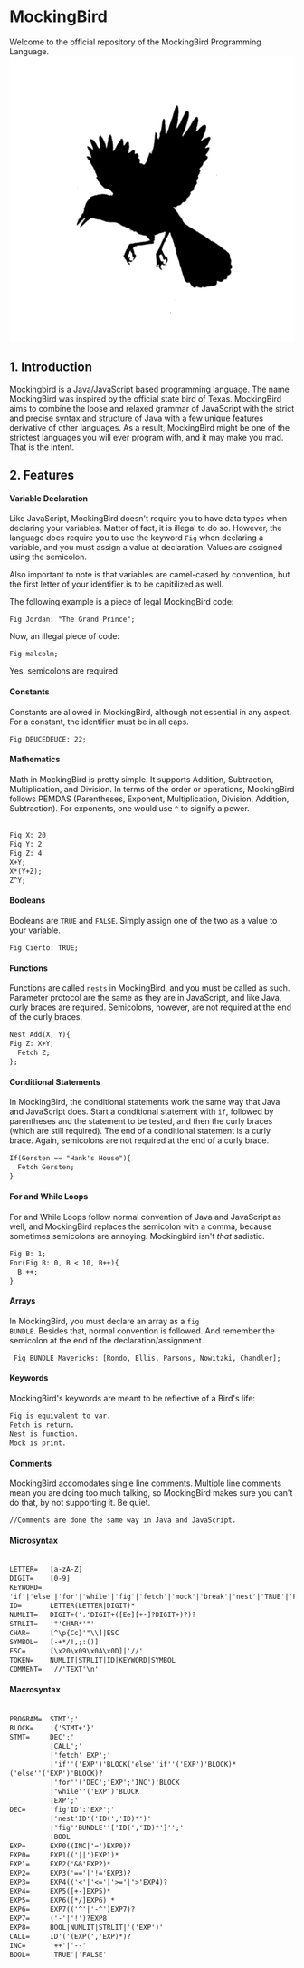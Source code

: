 # MockingBird
Welcome to the official repository of the MockingBird Programming Language.
![alt tag](https://github.com/ruizadrian/MockingBird/blob/master/Images/Logo.png)

## 1. Introduction
Mockingbird is a Java/JavaScript based programming language. The name MockingBird was inspired by the official state bird of Texas. MockingBird aims to combine the loose and relaxed grammar of JavaScript with the strict and precise syntax and structure of Java with a few unique features derivative of other languages. As a result, MockingBird might be one of the strictest languages you will ever program with, and it may make you mad. That is the intent. 

## 2. Features
#### Variable Declaration
Like JavaScript, MockingBird doesn't require you to have data types when declaring your variables. Matter of fact, it is illegal to do so. However, the language does require you to use the keyword <code>Fig</code> when declaring a variable, and you must assign a value at declaration. Values are assigned using the semicolon.

Also important to note is that variables are camel-cased by convention, but the first letter of your identifier is to be capitilized as well.

The following example is a piece of legal MockingBird code:
<pre><code>Fig Jordan: "The Grand Prince";</code></pre>

Now, an illegal piece of code:
<pre><code>Fig malcolm;</code></pre>

Yes, semicolons are required.

#### Constants
Constants are allowed in MockingBird, although not essential in any aspect. For a constant, the identifier must be in all caps.
<pre><code>Fig DEUCEDEUCE: 22;</code></pre>

#### Mathematics
Math in MockingBird is pretty simple. It supports Addition, Subtraction, Multiplication, and Division. In terms of the order or operations, MockingBird follows PEMDAS (Parentheses, Exponent, Multiplication, Division, Addition, Subtraction). For exponents, one would use <code>^</code> to signify a power.
<pre><code>
Fig X: 20
Fig Y: 2
Fig Z: 4
X+Y;
X*(Y+Z);
Z^Y;
</code></pre>

#### Booleans
Booleans are <code>TRUE</code> and <code>FALSE</code>. Simply assign one of the two as a value to your variable.
<pre><code>Fig Cierto: TRUE;</code></pre>

#### Functions
Functions are called <code>nests</code> in MockingBird, and you must be called as such. Parameter protocol are the same as they are in JavaScript, and like Java, curly braces are required. Semicolons, however, are not required at the end of the curly braces.
<pre><code>Nest Add(X, Y){
Fig Z: X+Y;
  Fetch Z;
};</code></pre>

#### Conditional Statements
In MockingBird, the conditional statements work the same way that Java and JavaScript does. Start a conditional statement with <code>if</code>, followed by parentheses and the statement to be tested, and then the curly braces (which are still required). The end of a conditional statement is a curly brace. Again, semicolons are not required at the end of a curly brace.
<pre><code>If(Gersten == "Hank's House"){
  Fetch Gersten;
}</code></pre>

#### For and While Loops
For and While Loops follow normal convention of Java and JavaScript as well, and MockingBird replaces the semicolon with a comma, because sometimes semicolons are annoying. Mockingbird isn't *that* sadistic.
<pre><code>Fig B: 1;
For(Fig B: 0, B < 10, B++){
  B ++;
}</code></pre>

#### Arrays
In MockingBird, you must declare an array as a <code>fig BUNDLE</code>. Besides that, normal convention is followed. And remember the semicolon at the end of the declaration/assignment.
<pre><code> Fig BUNDLE Mavericks: [Rondo, Ellis, Parsons, Nowitzki, Chandler]; </code></pre>

#### Keywords
MockingBird's keywords are meant to be reflective of a Bird's life:
<pre><code>Fig is equivalent to var.
Fetch is return.
Nest is function.
Mock is print.</code></pre>

#### Comments
MockingBird accomodates single line comments. Multiple line comments mean you are doing too much talking, so MockingBird makes sure you can't do that, by not supporting it. Be quiet.
<pre><code>//Comments are done the same way in Java and JavaScript.</code></pre>

#### Microsyntax
<pre><code>
LETTER=   [a-zA-Z]
DIGIT=    [0-9]
KEYWORD=  'if'|'else'|'for'|'while'|'fig'|'fetch'|'mock'|'break'|'nest'|'TRUE'|'FALSE'|'BUNDLE'
ID=       LETTER(LETTER|DIGIT)*
NUMLIT=   DIGIT+('.'DIGIT+([Ee][+-]?DIGIT+)?)?
STRLIT=   '"'CHAR*'"'
CHAR=     [^\p{Cc}'"\\]|ESC
SYMBOL=   [-+*/!,;:()]
ESC=      [\x20\x09\x0A\x0D]|'//'
TOKEN=    NUMLIT|STRLIT|ID|KEYWORD|SYMBOL
COMMENT=  '//'TEXT'\n'
</code></pre>

#### Macrosyntax
<pre><code>
PROGRAM=  STMT';'
BLOCK=    '{'STMT+'}'
STMT=     DEC';'
          |CALL';'
          |'fetch' EXP';'
          |'if''('EXP')'BLOCK('else''if''('EXP')'BLOCK)*('else''('EXP')'BLOCK)?
          |'for''('DEC';'EXP';'INC')'BLOCK
          |'while''('EXP')'BLOCK
          |EXP';'
DEC=      'fig'ID':'EXP';'
          |'nest'ID'('ID(','ID)*')'
          |'fig''BUNDLE''['ID(','ID)*']'';'
          |BOOL
EXP=      EXP0((INC|'=')EXP0)?
EXP0=     EXP1(('||')EXP1)*
EXP1=     EXP2('&&'EXP2)*
EXP2=     EXP3('=='|'!='EXP3)?
EXP3=     EXP4(('<'|'<='|'>='|'>'EXP4)?
EXP4=     EXP5([+-]EXP5)*
EXP5=     EXP6([*/]EXP6) *
EXP6=     EXP7(('^'|'-^')EXP7)?
EXP7=     ('-'|'!')?EXP8
EXP8=     BOOL|NUMLIT|STRLIT|'('EXP')'
CALL=     ID'('(EXP(','EXP)*)?
INC=      '++'|'--'
BOOL=     'TRUE'|'FALSE'
</code></pre>
